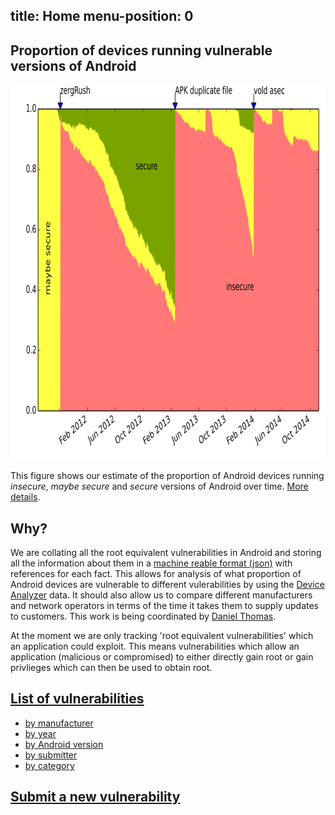 
title: Home
menu-position: 0
---

<div id="graph">
 <h2>Proportion of devices running vulnerable versions of Android</h2>
 <img src="images/norm_versionsecurity.png" width="800px" height="600px" alt="Proportion of devices affected by root vulnerabilities"/>
 <p>This figure shows our estimate of the proportion of Android devices running <em>insecure</em>, <em>maybe secure</em> and <em>secure</em> versions of Android over time.
<a href="graph">More details</a>.
 </p>
</div>

## Why?

We are collating all the root equivalent vulnerabilities in Android and storing all the information about them in a [machine reable format (json)](spec) with references for each fact.
This allows for analysis of what proportion of Android devices are vulnerable to different vulerabilities by using the [Device Analyzer](https://deviceanalyzer.cl.cam.ac.uk/) data.
It should also allow us to compare different manufacturers and network operators in terms of the time it takes them to supply updates to customers.
This work is being coordinated by [Daniel Thomas](submitters/drt24).

At the moment we are only tracking 'root equivalent vulnerabilities' which an application could exploit.
This means vulnerabilities which allow an application (malicious or compromised) to either directly gain root or gain privlieges which can then be used to obtain root.

## [List of vulnerabilities](all)
* [by manufacturer](by/manufacturer)
* [by year](by/year)
* [by Android version](by/version)
* [by submitter](by/submitter)
* [by category](by/category)

## [Submit a new vulnerability](submit)

